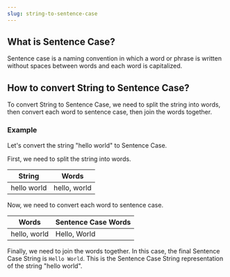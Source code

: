 ```yaml
---
slug: string-to-sentence-case
---
```


## What is Sentence Case?

Sentence case is a naming convention in which a word or phrase is written without spaces between words and each word is capitalized.

## How to convert String to Sentence Case?

To convert String to Sentence Case, we need to split the string into words, then convert each word to sentence case, then join the words together.

### Example

Let's convert the string "hello world" to Sentence Case.

First, we need to split the string into words.

| String      | Words        |
| ----------- | ------------ |
| hello world | hello, world |

Now, we need to convert each word to sentence case.

| Words        | Sentence Case Words |
| ------------ | ------------------- |
| hello, world | Hello, World        |

Finally, we need to join the words together. In this case, the final Sentence Case String is `Hello World`. This is the Sentence Case String representation of the string "hello world".
